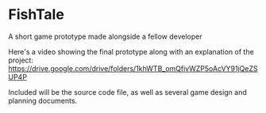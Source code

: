 # FishTale
A short game prototype made alongside a fellow developer

Here's a video showing the final prototype along with an explanation of the project:
https://drive.google.com/drive/folders/1khWTB_omQfivWZP5oAcVY91jQeZSUP4P

Included will be the source code file, as well as several game design and planning documents.
